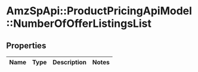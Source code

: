 # AmzSpApi::ProductPricingApiModel::NumberOfOfferListingsList

## Properties
Name | Type | Description | Notes
------------ | ------------- | ------------- | -------------


